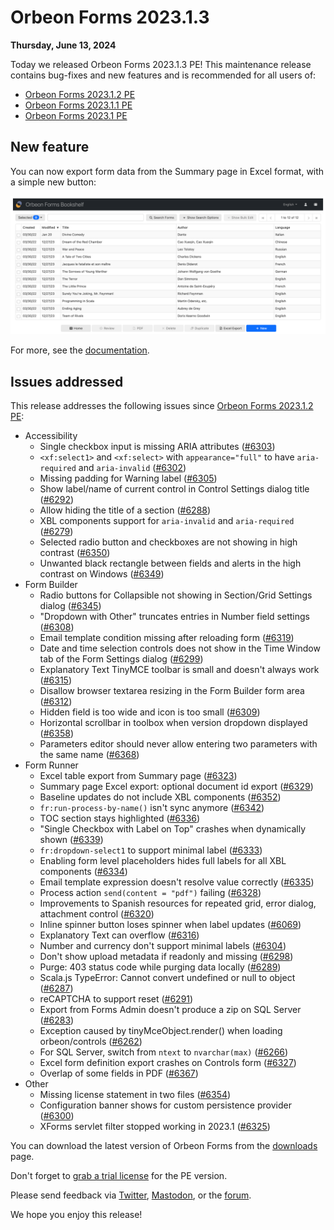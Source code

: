 # Orbeon Forms 2023.1.3

__Thursday, June 13, 2024__

Today we released Orbeon Forms 2023.1.3 PE! This maintenance release contains bug-fixes and new features and is recommended for all users of:

- [Orbeon Forms 2023.1.2 PE](orbeon-forms-2023.1.2.md)
- [Orbeon Forms 2023.1.1 PE](orbeon-forms-2023.1.1.md)
- [Orbeon Forms 2023.1 PE](orbeon-forms-2023.1.md)

## New feature

You can now export form data from the Summary page in Excel format, with a simple new button:

![Form data and Excel export button on the Summary page](/form-runner/images/summary-excel-export.png)

For more, see the [documentation](/form-runner/feature/summary-page-export.md).

## Issues addressed

This release addresses the following issues since [Orbeon Forms 2023.1.2 PE](orbeon-forms-2023.1.2.md):

- Accessibility
    - Single checkbox input is missing ARIA attributes ([\#6303](https://github.com/orbeon/orbeon-forms/issues/6303))
    - `<xf:select1>` and `<xf:select>` with `appearance="full"` to have `aria-required` and `aria-invalid` ([\#6302](https://github.com/orbeon/orbeon-forms/issues/6302))
    - Missing padding for Warning label ([\#6305](https://github.com/orbeon/orbeon-forms/issues/6305))
    - Show label/name of current control in Control Settings dialog title ([\#6292](https://github.com/orbeon/orbeon-forms/issues/6292))
    - Allow hiding the title of a section ([\#6288](https://github.com/orbeon/orbeon-forms/issues/6288))
    - XBL components support for `aria-invalid` and `aria-required` ([\#6279](https://github.com/orbeon/orbeon-forms/issues/6279))
    - Selected radio button and checkboxes are not showing in high contrast ([\#6350](https://github.com/orbeon/orbeon-forms/issues/6350))
    - Unwanted black rectangle between fields and alerts in the high contrast on Windows ([\#6349](https://github.com/orbeon/orbeon-forms/issues/6349))
- Form Builder
    - Radio buttons for Collapsible not showing in Section/Grid Settings dialog ([\#6345](https://github.com/orbeon/orbeon-forms/issues/6345)) 
    - "Dropdown with Other" truncates entries in Number field settings ([\#6308](https://github.com/orbeon/orbeon-forms/issues/6308))
    - Email template condition missing after reloading form ([\#6319](https://github.com/orbeon/orbeon-forms/issues/6319))
    - Date and time selection controls does not show in the Time Window tab of the Form Settings dialog ([\#6299](https://github.com/orbeon/orbeon-forms/issues/6299))
    - Explanatory Text TinyMCE toolbar is small and doesn't always work ([\#6315](https://github.com/orbeon/orbeon-forms/issues/6315))
    - Disallow browser textarea resizing in the Form Builder form area ([\#6312](https://github.com/orbeon/orbeon-forms/issues/6312))
    - Hidden field is too wide and icon is too small ([\#6309](https://github.com/orbeon/orbeon-forms/issues/6309))
    - Horizontal scrollbar in toolbox when version dropdown displayed ([\#6358](https://github.com/orbeon/orbeon-forms/issues/6358))
    - Parameters editor should never allow entering two parameters with the same name ([\#6368](https://github.com/orbeon/orbeon-forms/issues/6368))
- Form Runner
    - Excel table export from Summary page ([\#6323](https://github.com/orbeon/orbeon-forms/issues/6323))
    - Summary page Excel export: optional document id export ([\#6329](https://github.com/orbeon/orbeon-forms/issues/6329))
    - Baseline updates do not include XBL components ([\#6352](https://github.com/orbeon/orbeon-forms/issues/6352))
    - `fr:run-process-by-name()` isn't sync anymore ([\#6342](https://github.com/orbeon/orbeon-forms/issues/6342))
    - TOC section stays highlighted ([\#6336](https://github.com/orbeon/orbeon-forms/issues/6336))
    - "Single Checkbox with Label on Top" crashes when dynamically shown ([\#6339](https://github.com/orbeon/orbeon-forms/issues/6339))
    - `fr:dropdown-select1` to support minimal label ([\#6333](https://github.com/orbeon/orbeon-forms/issues/6333))
    - Enabling form level placeholders hides full labels for all XBL components ([\#6334](https://github.com/orbeon/orbeon-forms/issues/6334))
    - Email template expression doesn't resolve value correctly ([\#6335](https://github.com/orbeon/orbeon-forms/issues/6335))
    - Process action `send(content = "pdf")` failing ([\#6328](https://github.com/orbeon/orbeon-forms/issues/6328))
    - Improvements to Spanish resources for repeated grid, error dialog, attachment control ([\#6320](https://github.com/orbeon/orbeon-forms/issues/6320))
    - Inline spinner button loses spinner when label updates ([\#6069](https://github.com/orbeon/orbeon-forms/issues/6069))
    - Explanatory Text can overflow ([\#6316](https://github.com/orbeon/orbeon-forms/issues/6316))
    - Number and currency don't support minimal labels ([\#6304](https://github.com/orbeon/orbeon-forms/issues/6304))
    - Don't show upload metadata if readonly and missing ([\#6298](https://github.com/orbeon/orbeon-forms/issues/6298))
    - Purge: 403 status code while purging data locally ([\#6289](https://github.com/orbeon/orbeon-forms/issues/6289))
    - Scala.js TypeError: Cannot convert undefined or null to object ([\#6287](https://github.com/orbeon/orbeon-forms/issues/6287))
    - reCAPTCHA to support reset ([\#6291](https://github.com/orbeon/orbeon-forms/issues/6291))
    - Export from Forms Admin doesn't produce a zip on SQL Server ([\#6283](https://github.com/orbeon/orbeon-forms/issues/6283))
    - Exception caused by tinyMceObject.render() when loading orbeon/controls ([\#6262](https://github.com/orbeon/orbeon-forms/issues/6262))
    - For SQL Server, switch from `ntext` to `nvarchar(max)` ([\#6266](https://github.com/orbeon/orbeon-forms/issues/6266))
    - Excel form definition export crashes on Controls form ([\#6327](https://github.com/orbeon/orbeon-forms/issues/6327))
    - Overlap of some fields in PDF ([\#6367](https://github.com/orbeon/orbeon-forms/issues/6367))
- Other
    - Missing license statement in two files ([\#6354](https://github.com/orbeon/orbeon-forms/issues/6354))
    - Configuration banner shows for custom persistence provider ([\#6300](https://github.com/orbeon/orbeon-forms/issues/6300))
    - XForms servlet filter stopped working in 2023.1 ([\#6325](https://github.com/orbeon/orbeon-forms/issues/6325))

You can download the latest version of Orbeon Forms from the [downloads](https://www.orbeon.com/download) page.

Don't forget to [grab a trial license](https://prod.orbeon.com/prod/fr/orbeon/register/new) for the PE version.

Please send feedback via [Twitter](https://twitter.com/orbeon), [Mastodon](https://mastodon.social/@orbeon), or the [forum](https://www.orbeon.com/community).

We hope you enjoy this release!
